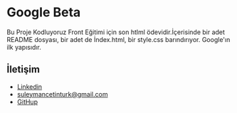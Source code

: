 # Google Beta
Bu Proje Kodluyoruz Front Eğitimi için son htlml ödevidir.İçerisinde bir adet README dosyası, bir adet de İndex.html, bir style.css barındırıyor.
Google'ın ilk yapısıdır.


 ## İletişim
- [Linkedin](https://www.linkedin.com/in/suleyman-cetinturk/) 
- suleymancetinturk@gmail.com
- [GitHup](https://github.com/suleymancetinturk)


